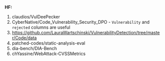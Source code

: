 **HF:**
1. claudios/VulDeePecker
2. CyberNative/Code_Vulnerability_Security_DPO - `Vulnerability` and `rejected` columns are useful
3. https://github.com/LauraWartschinski/VulnerabilityDetection/tree/master/Code/data
4. patched-codes/static-analysis-eval
5. dia-bench/DIA-Bench
6. chYassine/WebAttack-CVSSMetrics
